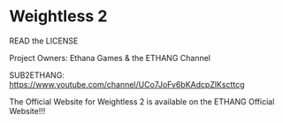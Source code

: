 # Weightless 2
READ the LICENSE

Project Owners:
Ethana Games & the ETHANG Channel

SUB2ETHANG: https://www.youtube.com/channel/UCo7JoFv6bKAdcpZlKscttcg

The Official Website for Weightless 2 is available on the ETHANG Official Website!!!

